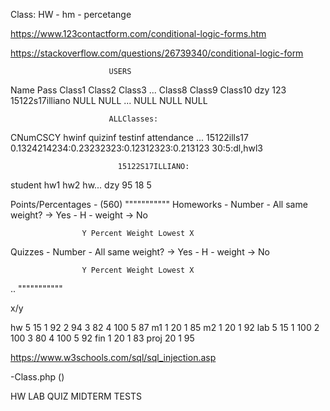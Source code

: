Class:
HW - hm - percetange

https://www.123contactform.com/conditional-logic-forms.htm


https://stackoverflow.com/questions/26739340/conditional-logic-form


                          USERS
Name     Pass     Class1            Class2     Class3    ...     Class8   Class9   Class10
dzy      123      15122s17illiano   NULL       NULL      ...     NULL      NULL      NULL  

                          
                          ALLClasses:
CNumCSCY                            hwinf                                quizinf             testinf         attendance   ...
15122ills17         0.1324214234:0.23232323:0.12312323:0.213123       30:5:dl,hwl3


                            15122S17ILLIANO:
student     hw1     hw2     hw... 
dzy         95      18      5





Points/Percentages - (560)
"""""""""""
Homeworks - Number - All same weight? -> Yes - H - weight
                                      -> No

                    Y Percent Weight Lowest X

Quizzes - Number - All same weight? -> Yes - H - weight
                                      -> No

                    Y Percent Weight Lowest X

..
"""""""""""

x/y

hw 5 15
1 92 2 94 3 82 4 100 5 87
m1 1 20 
1 85
m2 1 20 
1 92
lab 5 15 
1 100 2 100 3 80 4 100 5 92
fin 1 20 
1 83
proj 20 
1 95

https://www.w3schools.com/sql/sql_injection.asp

-Class.php ()



HW
LAB
QUIZ
MIDTERM
TESTS


